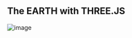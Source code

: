 ## The EARTH with THREE.JS

![image](https://github.com/user-attachments/assets/1d2b0598-8532-4577-a2bf-b93fead4cebf)
